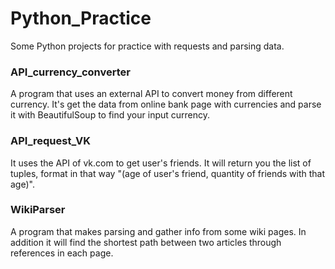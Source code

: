 # Python_Practice
Some Python projects for practice with requests and parsing data.

### API_currency_converter
A program that uses an external API to convert money from different currency.
It's get the data from online bank page with currencies and parse it with BeautifulSoup to find your input currency.

### API_request_VK
It uses the API of vk.com to get user's friends. It will return you the list of tuples, format in that way "(age of user's friend, quantity of friends with that age)".

### WikiParser
A program that makes parsing and gather info from some wiki pages. In addition it will find the shortest path between two articles through references in each page.
